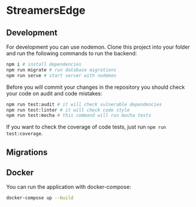 # StreamersEdge

## Development

For development you can use nodemon. Clone this project into your folder and run the following commands to run the backend:

```bash
npm i # install dependencies
npm run migrate # run database migrations
npm run serve # start server with nodemon
```

Before you will commit your changes in the repository you should check your code on audit and code mistakes:

```bash
npm run test:audit # it will check vulnerable dependencies
npm run test:linter # it will check code style
npm run test:mocha # this command will run mocha tests
```

If you want to check the coverage of code tests, just run `npm run test:coverage`.

## Migrations

<!--TODO: Should be described-->

## Docker

You can run the application with docker-compose:

```bash
docker-compose up --build
```
